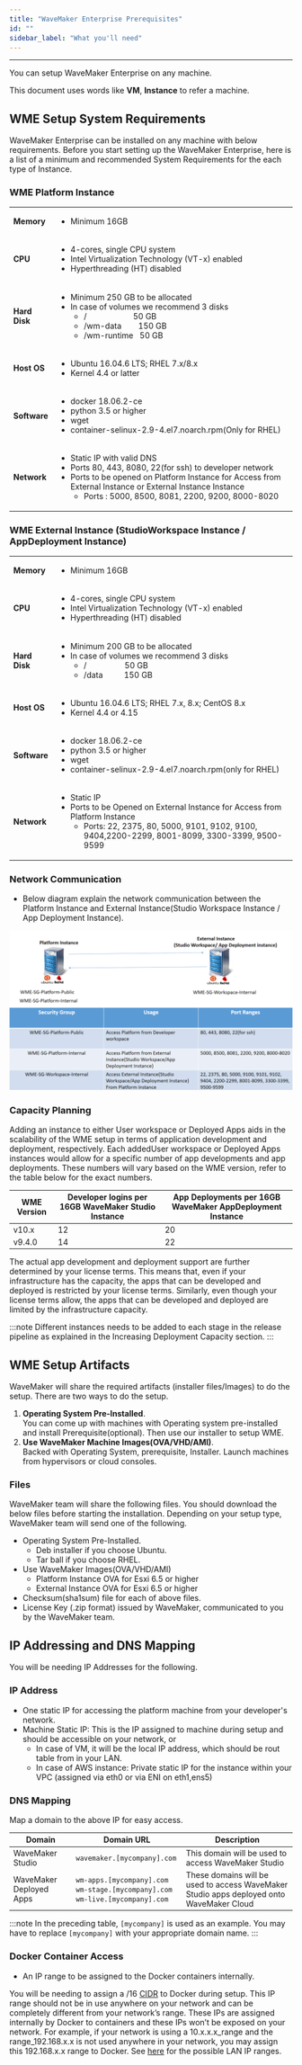 ```yaml
---
title: "WaveMaker Enterprise Prerequisites"
id: ""
sidebar_label: "What you'll need"
---
```

---

You can setup WaveMaker Enterprise on any machine.

This document uses words like **VM**, **Instance** to refer a machine.

## WME Setup System Requirements

WaveMaker Enterprise can be installed on any machine with below requirements. Before you start setting up the WaveMaker Enterprise, here is a list of a minimum and recommended System Requirements for the each type of Instance.

### WME Platform Instance

<table><tbody><tr><td><strong>Memory</strong></td><td><ul><li>Minimum 16GB</li></ul></td></tr><tr><td><strong>CPU</strong></td><td><ul><li>4-cores, single CPU system</li><li>Intel Virtualization Technology (VT-x) enabled</li><li>Hyperthreading (HT) disabled</li></ul></td></tr><tr><td><strong>Hard Disk</strong></td><td><ul><li>Minimum&nbsp;250 GB to be allocated</li><li>In case of volumes we recommend 3 disks<ul><li>/&nbsp; &nbsp; &nbsp; &nbsp; &nbsp; &nbsp; &nbsp; &nbsp; &nbsp; &nbsp; &nbsp; 50 GB</li><li>/wm-data&nbsp; &nbsp; &nbsp; &nbsp; 150 GB</li><li>/wm-runtime&nbsp; &nbsp;50 GB</li></ul></li></td></tr><tr><td><strong>Host OS</strong></td><td><ul><li>Ubuntu 16.04.6 LTS;  RHEL 7.x/8.x</li><li>Kernel 4.4 or latter</li></ul></td></tr>
<tr><td><strong>Software</strong></td><td><ul><li>docker 18.06.2-ce</li><li>python 3.5 or higher</li><li>wget</li><li>container-selinux-2.9-4.el7.noarch.rpm(Only for RHEL)</li></ul></td></tr> <tr><td><strong>Network</strong></td><td><ul><li>Static IP with valid DNS</li><li>Ports 80, 443, 8080, 22(for ssh) to developer network</li><li>Ports to be opened on Platform Instance for Access from External Instance or External Instance Instance<ul><li>Ports : 5000, 8500, 8081, 2200, 9200, 8000-8020</li></ul></li></td></tr></tbody></table>

### WME External Instance (StudioWorkspace Instance / AppDeployment Instance)

<table><tbody><tr><td><strong>Memory</strong></td><td><ul><li>Minimum 16GB</li></ul></td></tr><tr><td><strong>CPU</strong></td><td><ul><li>4-cores, single CPU system</li><li>Intel Virtualization Technology (VT-x) enabled</li><li>Hyperthreading (HT) disabled</li></ul></td></tr><tr><td><strong>Hard Disk</strong></td><td><ul><li>Minimum&nbsp;200 GB to be allocated</li><li>In case of volumes we recommend 3 disks<ul><li>/&nbsp; &nbsp; &nbsp; &nbsp; &nbsp; &nbsp; &nbsp; &nbsp; &nbsp; 50 GB</li><li>/data&nbsp; &nbsp; &nbsp; &nbsp; &nbsp; 150 GB</li></ul></li></td></tr><tr><td><strong>Host OS</strong></td><td><ul><li>Ubuntu 16.04.6 LTS; RHEL 7.x, 8.x; CentOS 8.x</li><li>Kernel 4.4 or 4.15</li></ul></td></tr>
<tr><td><strong>Software</strong></td><td><ul><li>docker 18.06.2-ce</li><li>python 3.5 or higher</li><li>wget</li><li>container-selinux-2.9-4.el7.noarch.rpm(only for RHEL)</li></ul></td></tr><tr><td><strong>Network</strong></td><td><ul><li>Static IP</li><li>Ports to be Opened on External Instance for Access from Platform Instance <ul><li>Ports: 22, 2375, 80, 5000, 9101, 9102, 9100, 9404,2200-2299, 8001-8099, 3300-3399, 9500-9599</li></ul></td></tr></tbody></table>

### Network Communication

- Below diagram explain the network communication between the Platform Instance and External Instance(Studio Workspace Instance / App Deployment Instance).

[![network-communication-between-instances](/learn/assets/wme-setup/network-communication-between-instances.png)](/learn/assets/wme-setup/network-communication-between-instances.png)

### Capacity Planning

Adding an instance to either User workspace or Deployed Apps aids in the scalability of the WME setup in terms of application development and deployment, respectively. Each addedUser workspace or Deployed Apps instances would allow for a specific number of app developments and app deployments. These numbers will vary based on the WME version, refer to the table below for the exact numbers.

| WME Version | Developer logins per 16GB WaveMaker Studio Instance | App Deployments per 16GB WaveMaker AppDeployment Instance |
| --- | --- | --- |
| v10.x | 12 | 20 |
| v9.4.0 | 14 | 22 |

The actual app development and deployment support are further determined by your license terms. This means that, even if your infrastructure has the capacity, the apps that can be developed and deployed is restricted by your license terms. Similarly, even though your license terms allow, the apps that can be developed and deployed are limited by the infrastructure capacity.

:::note
Different instances needs to be added to each stage in the release pipeline as explained in the Increasing Deployment Capacity section.
:::

## WME Setup Artifacts

WaveMaker will share the required artifacts (installer files/Images) to do the setup. There are two ways to do the setup.

1. **Operating System Pre-Installed**.  
    You can come up with machines with Operating system pre-installed and install Prerequisite(optional).
    Then use our installer to setup WME.
2. **Use WaveMaker Machine Images(OVA/VHD/AMI)**.  
    Backed with Operating System, prerequisite, Installer.
    Launch machines from hypervisors or cloud consoles.

### Files

WaveMaker team will share the following files. You should download the below files before starting the installation.
Depending on your setup type, WaveMaker team will send one of the following.

- Operating System Pre-Installed.
  - Deb installer if you choose Ubuntu.
  - Tar ball if you choose RHEL.
- Use WaveMaker Images(OVA/VHD/AMI)
  - Platform Instance OVA for Esxi 6.5 or higher
  - External Instance OVA for Esxi 6.5 or higher
- Checksum(sha1sum) file for each of above files.
- License Key (.zip format) issued by WaveMaker, communicated to you by the WaveMaker team.

## IP Addressing and DNS Mapping

You will be needing IP Addresses for the following.

### IP Address

- One static IP for accessing the platform machine from your developer's network.
- Machine Static IP: This is the IP assigned to machine during setup and should be accessible on your network, or
  - In case of VM, it will be the local IP address, which should be rout table from in your LAN.
  - In case of AWS instance: Private static IP for the instance within your VPC (assigned via eth0 or via ENI on eth1,ens5)

### DNS Mapping

Map a domain to the above IP for easy access.

| **Domain**              | **Domain URL**                | **Description**              |
| ---                     | ---                           | ---                          |
| WaveMaker Studio        | `wavemaker.[mycompany].com`   | This domain will be used to access WaveMaker Studio   |
| WaveMaker Deployed Apps | `wm-apps.[mycompany].com`  `wm-stage.[mycompany].com`     `wm-live.[mycompany].com` | These domains will be used to access WaveMaker Studio apps deployed onto WaveMaker Cloud |

:::note
In the preceding table, `[mycompany]` is used as an example. You may have to replace `[mycompany]` with your appropriate domain name.
:::

### Docker Container Access

- An IP range to be assigned to the Docker containers internally.

You will be needing to assign a /16 [CIDR](https://en.wikipedia.org/wiki/Classless_Inter-Domain_Routing#CIDR_notation) to Docker during setup. This IP range should not be in use anywhere on your network and can be completely different from your network’s range. These IPs are assigned internally by Docker to containers and these IPs won’t be exposed on your network. For example, if your network is using a 10.x.x.x_range and the range_192.168.x.x is not used anywhere in your network, you may assign this 192.168.x.x range to Docker. See [here](https://en.wikipedia.org/wiki/Private_network#Private_IPv4_address_spaces) for the possible LAN IP ranges.
